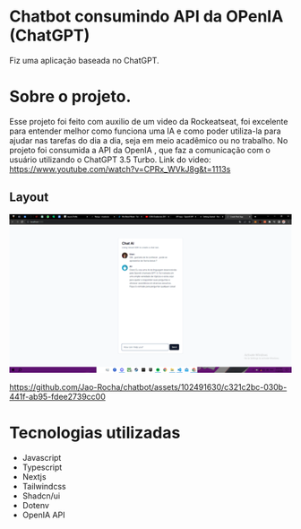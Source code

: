 # Chatbot consumindo API da OPenIA (ChatGPT)

Fiz uma aplicação baseada no ChatGPT.


 
# Sobre o projeto.
Esse projeto foi feito com auxilio de um video da Rockeatseat, foi excelente para entender melhor como funciona uma IA e como poder utiliza-la para ajudar nas tarefas do dia a dia, seja em meio acadêmico ou no trabalho.
No projeto foi consumida a API da OpenIA , que faz a comunicação com o usuário utilizando o ChatGPT 3.5 Turbo. 
Link do video: https://www.youtube.com/watch?v=CPRx_WVkJ8g&t=1113s

## Layout 

![Layout 1](https://github.com/Jao-Rocha/chatbot/blob/main/public/assetsToReadme/chatbot.png) 
            




https://github.com/Jao-Rocha/chatbot/assets/102491630/c321c2bc-030b-441f-ab95-fdee2739cc00




# Tecnologias utilizadas

- Javascript
- Typescript
- Nextjs 
- Tailwindcss
- Shadcn/ui
- Dotenv
- OpenIA API
